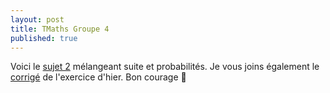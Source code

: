 ```yaml
---
layout: post
title: TMaths Groupe 4
published: true
---
```


Voici le [sujet 2](https://github.com/raveluz/raveluz.github.io/blob/master/pdf/Jour1.pdf) mélangeant suite et probabilités. Je vous joins également le [corrigé](https://github.com/raveluz/raveluz.github.io/blob/master/pdf/Jour1.pdf) de l'exercice d'hier. Bon courage :punch:

